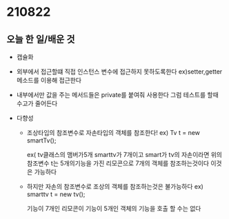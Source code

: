 # 210822

## 오늘 한 일/배운 것

-  캡슐화

  - 외부에서 접근할떄 직접 인스턴스 변수에 접근하지 못하도록한다 ex)setter,getter메소드를 이용해 접근한다
  - 내부에서만 값을 주는 메서드들은 private를 붙여줘 사용한다 그럼 테스트를 할때 수고가 줄어든다

- 다향성

  - 조상타입의 참조변수로 자손타입의 객체를 참조한다! ex) Tv t  = new smartTv();

    ex( tv클래스의 맴버가5개 smarttv가 7개이고 smart가 tv의 자손이라면  위의 참조변수 t는 5개의기능을 가진 리모콘으로 7개의  객체를 참조하는것이다 이것은 가능하다

  - 하지만 자손의 참조변수로 조상의 객체를 참조하는것은 불가능하다 ex) smarttv t  = new tv();

     기능이 7개인 리모콘이 기능이 5개인 객체의 기능을 호출 할 수는 없다
